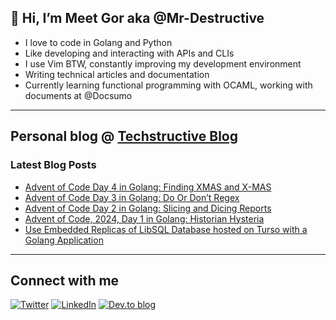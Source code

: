 
## 👋 Hi, I’m Meet Gor aka @Mr-Destructive
- I love to code in Golang and Python
- Like developing and interacting with APIs and CLIs
- I use Vim BTW, constantly improving my development environment
- Writing technical articles and documentation
- Currently learning functional programming with OCAML, working with documents at @Docsumo
 
---
## Personal blog @ [Techstructive Blog](https://www.meetgor.com/blog/)

### Latest Blog Posts  

  <!-- BLOG-POST-LIST:START -->
- [Advent of Code Day 4 in Golang: Finding XMAS and X-MAS](https://www.meetgor.com/aoc-2024-day-4)
- [Advent of Code Day 3 in Golang: Do Or Don’t Regex](https://www.meetgor.com/aoc-2024-day-3)
- [Advent of Code Day 2 in Golang: Slicing and Dicing Reports](https://www.meetgor.com/aoc-2024-day-2)
- [Advent of Code, 2024, Day 1 in Golang: Historian Hysteria](https://www.meetgor.com/aoc-2024-day-1)
- [Use Embedded Replicas of LibSQL Database hosted on Turso with a Golang Application](https://www.meetgor.com/turso-libsql-embedded-replicas-golang)
<!-- BLOG-POST-LIST:END --> 

---
## Connect with me 

[![Twitter](https://img.shields.io/badge/Twitter-%231DA1F2.svg?style=for-the-badge&logo=Twitter&logoColor=white)](https://twitter.com/MeetGor21)
[![LinkedIn](https://img.shields.io/badge/linkedin-%230077B5.svg?style=for-the-badge&logo=linkedin&logoColor=white)](https://www.linkedin.com/in/meetgor/)
[![Dev.to blog](https://img.shields.io/badge/dev.to-0A0A0A?style=for-the-badge&logo=dev.to&logoColor=white)](https://dev.to/mr_destructive)
